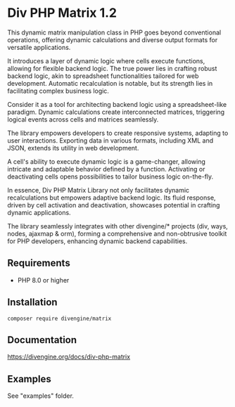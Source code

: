 # Div PHP Matrix 1.2

This dynamic matrix manipulation class in PHP goes beyond conventional operations, offering dynamic calculations and diverse output formats for versatile applications.

It introduces a layer of dynamic logic where cells execute functions, allowing for flexible backend logic. The true power lies in crafting robust backend logic, akin to spreadsheet functionalities tailored for web development. Automatic recalculation is notable, but its strength lies in facilitating complex business logic.

Consider it as a tool for architecting backend logic using a spreadsheet-like paradigm. Dynamic calculations create interconnected matrices, triggering logical events across cells and matrices seamlessly.

The library empowers developers to create responsive systems, adapting to user interactions. Exporting data in various formats, including XML and JSON, extends its utility in web development.

A cell's ability to execute dynamic logic is a game-changer, allowing intricate and adaptable behavior defined by a function. Activating or deactivating cells opens possibilities to tailor business logic on-the-fly.

In essence, Div PHP Matrix Library not only facilitates dynamic recalculations but empowers adaptive backend logic. Its fluid response, driven by cell activation and deactivation, showcases potential in crafting dynamic applications.

The library seamlessly integrates with other divengine/* projects (div, ways, nodes, ajaxmap & orm), forming a comprehensive and non-obtrusive toolkit for PHP developers, enhancing dynamic backend capabilities.

## Requirements

- PHP 8.0 or higher

## Installation

```shell
composer require divengine/matrix
```

## Documentation 

https://divengine.org/docs/div-php-matrix

## Examples

See "examples" folder.
